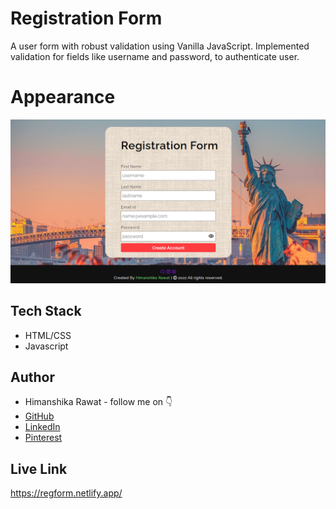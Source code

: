 # Registration Form

A user form with robust validation using Vanilla JavaScript. Implemented validation for fields like username and password, to authenticate user.

# Appearance
![scrnshot](./photo/scrnshot.png)


## Tech Stack

- HTML/CSS
- Javascript


## Author

-   Himanshika Rawat - follow me on 👇
-   [GitHub](https://www.github.com/himanshirawat)
-   [LinkedIn](https://www.linkedin.com/in/himanshi-rawat/)
-   [Pinterest](https://in.pinterest.com/himanshikarawat/)


## Live Link

https://regform.netlify.app/